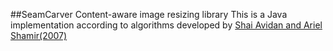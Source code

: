 ##SeamCarver
Content-aware image resizing library
This is a Java implementation according to algorithms developed by [Shai Avidan and Ariel Shamir(2007)](http://dl.acm.org/citation.cfm?id=1276390)
